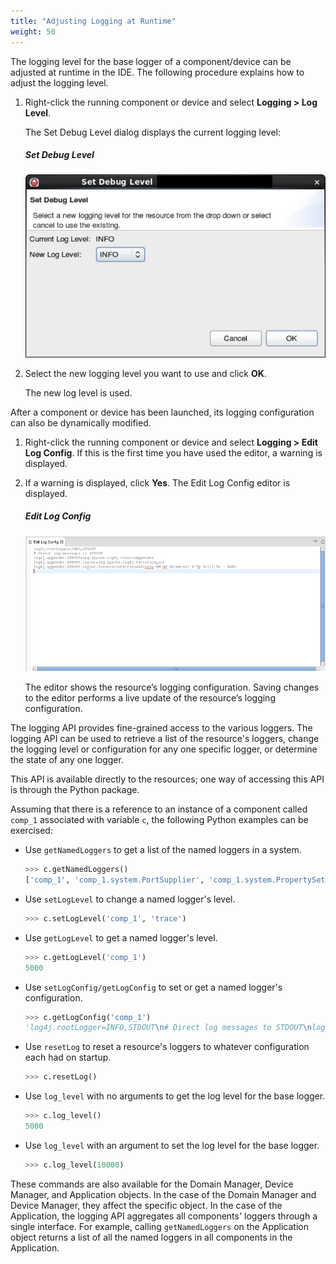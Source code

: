 ```yaml
---
title: "Adjusting Logging at Runtime"
weight: 50
---
```


The logging level for the base logger of a component/device can be adjusted at runtime in the IDE. The following procedure explains how to adjust the logging level.

1.  Right-click the running component or device and select **Logging > Log Level**.

    The Set Debug Level dialog displays the current logging level:
    ##### Set Debug Level
    ![Set Debug Level](../images/SetDebugLevel.png)

2.  Select the new logging level you want to use and click **OK**.

    The new log level is used.

After a component or device has been launched, its logging configuration can also be dynamically modified.

1.  Right-click the running component or device and select **Logging > Edit Log Config**. If this is the first time you have used the editor, a warning is displayed.

2.  If a warning is displayed, click **Yes**. The Edit Log Config editor is displayed.

    ##### Edit Log Config
    ![Edit Log Config Editor](../images/logconfigeditor.png)

    The editor shows the resource’s logging configuration. Saving changes to the editor performs a live update of the resource’s logging configuration.

The logging API provides fine-grained access to the various loggers. The logging API can be used to retrieve a list of the resource's loggers, change the logging level or configuration for any one specific logger, or determine the state of any one logger.

This API is available directly to the resources; one way of accessing this API is through the Python package.

Assuming that there is a reference to an instance of a component called `comp_1` associated with variable `c`, the following Python examples can be exercised:

- Use `getNamedLoggers` to get a list of the named loggers in a system.

    ```py
    >>> c.getNamedLoggers()
    ['comp_1', 'comp_1.system.PortSupplier', 'comp_1.system.PropertySet', 'comp_1.system.Resource']
    ```

- Use `setLogLevel` to change a named logger's level.

    ```py
    >>> c.setLogLevel('comp_1', 'trace')
    ```

- Use `getLogLevel` to get a named logger's level.

    ```py
    >>> c.getLogLevel('comp_1')
    5000
    ```

- Use `setLogConfig/getLogConfig` to set or get a named logger's configuration.

    ```py
    >>> c.getLogConfig('comp_1')
    'log4j.rootLogger=INFO,STDOUT\n# Direct log messages to STDOUT\nlog4j.appender.STDOUT=org.apache.log4j.ConsoleAppender\nlog4j.appender.STDOUT.layout=org.apache.log4j.PatternLayout\nlog4j.appender.STDOUT.layout.ConversionPattern=%d{yyyy-MM-dd HH:mm:ss} %-5p %c{1}:%L - %m%n\n'
    ```

- Use `resetLog` to reset a resource's loggers to whatever configuration each had on startup.

    ```py
    >>> c.resetLog()
    ```

- Use `log_level` with no arguments to get the log level for the base logger.

    ```py
    >>> c.log_level()
    5000
    ```

- Use `log_level` with an argument to set the log level for the base logger.

    ```py
    >>> c.log_level(10000)
    ```

These commands are also available for the Domain Manager, Device Manager, and Application objects. In the case of the Domain Manager and Device Manager, they affect the specific object. In the case of the Application, the logging API aggregates all components' loggers through a single interface. For example, calling `getNamedLoggers` on the Application object returns a list of all the named loggers in all components in the Application.
